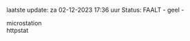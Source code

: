 laatste update: 
za 02-12-2023 17:36   uur 
Status: FAALT - geel - 
<div class="service Y">microstation</div><div class="service G">httpstat</div>